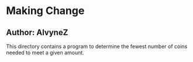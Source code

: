 # Making Change
## Author: AlvyneZ
This directory contains a program to determine the fewest number of coins needed to meet a given amount.  
